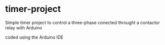 # timer-project
Simple timer project to control a three-phase conected throught a contactor relay with Arduino

coded using the Arduino IDE
